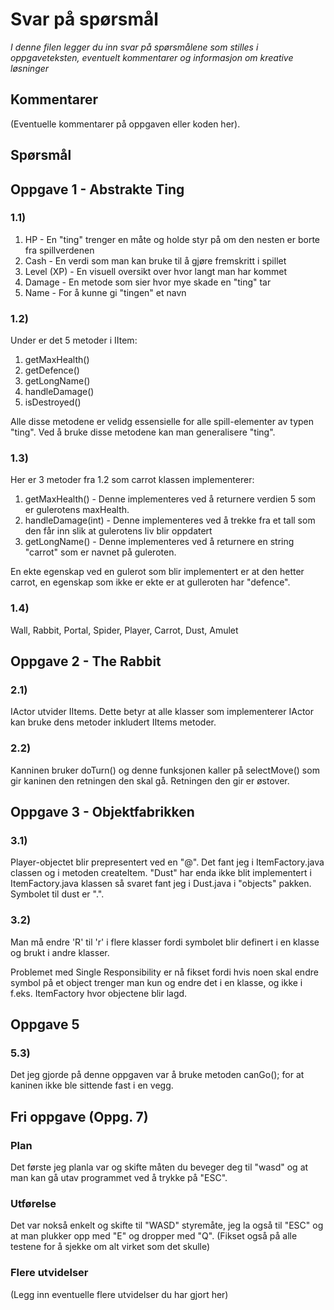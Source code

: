 # Svar på spørsmål

*I denne filen legger du inn svar på spørsmålene som stilles i oppgaveteksten, eventuelt kommentarer og informasjon om kreative løsninger*

## Kommentarer
(Eventuelle kommentarer på oppgaven eller koden her).

## Spørsmål

## Oppgave 1 - Abstrakte Ting

### 1.1) 

1. HP - En "ting" trenger en måte og holde styr på om den nesten er borte fra spillverdenen
2. Cash - En verdi som man kan bruke til å gjøre fremskritt i spillet
3. Level (XP) - En visuell oversikt over hvor langt man har kommet
4. Damage - En metode som sier hvor mye skade en "ting" tar
5. Name - For å kunne gi "tingen" et navn

### 1.2) 

Under er det 5 metoder i IItem:

1. getMaxHealth()
2. getDefence()
3. getLongName()
4. handleDamage()
5. isDestroyed()

Alle disse metodene er velidg essensielle for alle spill-elementer av typen "ting". Ved å bruke disse metodene kan man generalisere "ting".


### 1.3)

Her er 3 metoder fra 1.2 som carrot klassen implementerer:

1. getMaxHealth() - Denne implementeres ved å returnere verdien 5 som er gulerotens maxHealth.
2. handleDamage(int) - Denne implementeres ved å trekke fra et tall som den får inn slik at gulerotens liv blir oppdatert
3. getLongName() - Denne implementeres ved å returnere en string "carrot" som er navnet på guleroten.

En ekte egenskap ved en gulerot som blir implementert er at den hetter carrot, en egenskap som ikke er ekte er at gulleroten har "defence".


### 1.4)

Wall, Rabbit, Portal, Spider, Player, Carrot, Dust, Amulet

## Oppgave 2 - The Rabbit

### 2.1)
IActor utvider IItems. Dette betyr at alle klasser som implementerer IActor kan bruke dens metoder inkludert IItems metoder.

### 2.2)
Kanninen bruker doTurn() og denne funksjonen kaller på selectMove() som gir kaninen den retningen den skal gå. Retningen den gir er østover.

## Oppgave 3 - Objektfabrikken

### 3.1)
Player-objectet blir prepresentert ved en "@". Det fant jeg i ItemFactory.java classen og i metoden createItem. 
"Dust" har enda ikke blit implementert i ItemFactory.java klassen så svaret fant jeg i Dust.java i "objects" pakken. Symbolet til dust er ".".

### 3.2)
Man må endre 'R' til 'r' i flere klasser fordi symbolet blir definert i en klasse og brukt i andre klasser.

Problemet med Single Responsibility er nå fikset fordi hvis noen skal endre symbol på et object trenger man kun og endre det i en klasse, og ikke i f.eks. ItemFactory hvor objectene blir lagd.

## Oppgave 5

### 5.3)
Det jeg gjorde på denne oppgaven var å bruke metoden canGo(); for at kaninen ikke ble sittende fast i en vegg.

## Fri oppgave (Oppg. 7)

### Plan
Det første jeg planla var og skifte måten du beveger deg til "wasd" og at man kan gå utav programmet ved å trykke på "ESC".

### Utførelse
Det var nokså enkelt og skifte til "WASD" styremåte, jeg la også til "ESC" og at man plukker opp med "E" og dropper med "Q". (Fikset også på alle testene for å sjekke om alt virket som det skulle)

### Flere utvidelser
(Legg inn eventuelle flere utvidelser du har gjort her)